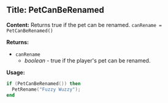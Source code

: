 ## Title: PetCanBeRenamed

**Content:**
Returns true if the pet can be renamed.
`canRename = PetCanBeRenamed()`

**Returns:**
- `canRename`
  - *boolean* - true if the player's pet can be renamed.

**Usage:**
```lua
if (PetCanBeRenamed()) then
  PetRename("Fuzzy Wuzzy");
end
```